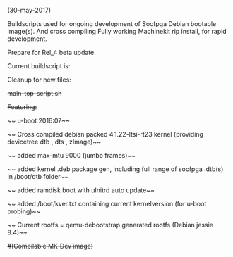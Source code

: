(30-may-2017)

Buildscripts used for ongoing development of Socfpga Debian bootable image(s).
And cross compiling Fully working Machinekit rip install, for rapid development.

Prepare for Rel_4 beta update.

Current buildscript is:

Cleanup for new files:

~~main-top-script.sh~~

~~Featuring:~~

~~	u-boot 2016:07~~

~~	Cross compiled debian packed 4.1.22-ltsi-rt23 kernel  (providing devicetree dtb , dts , zImage)~~

~~	added max-mtu 9000 (jumbo frames)~~

~~	added kernel .deb package gen, including full range of socfpga .dtb(s) in /boot/dtb folder~~

~~	added ramdisk boot with uInitrd auto update~~

~~	added /boot/kver.txt containing current kernelversion (for u-boot probing)~~

~~	Current rootfs = qemu-debootstrap generated rootfs (Debian jessie 8.4)~~

~~#(Compilable MK-Dev image)~~

